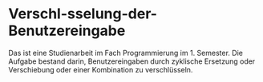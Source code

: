 # Verschl-sselung-der-Benutzereingabe
Das ist eine Studienarbeit im Fach Programmierung im 1. Semester. Die Aufgabe bestand darin, Benutzereingaben durch zyklische Ersetzung oder Verschiebung oder einer Kombination zu verschlüsseln.
